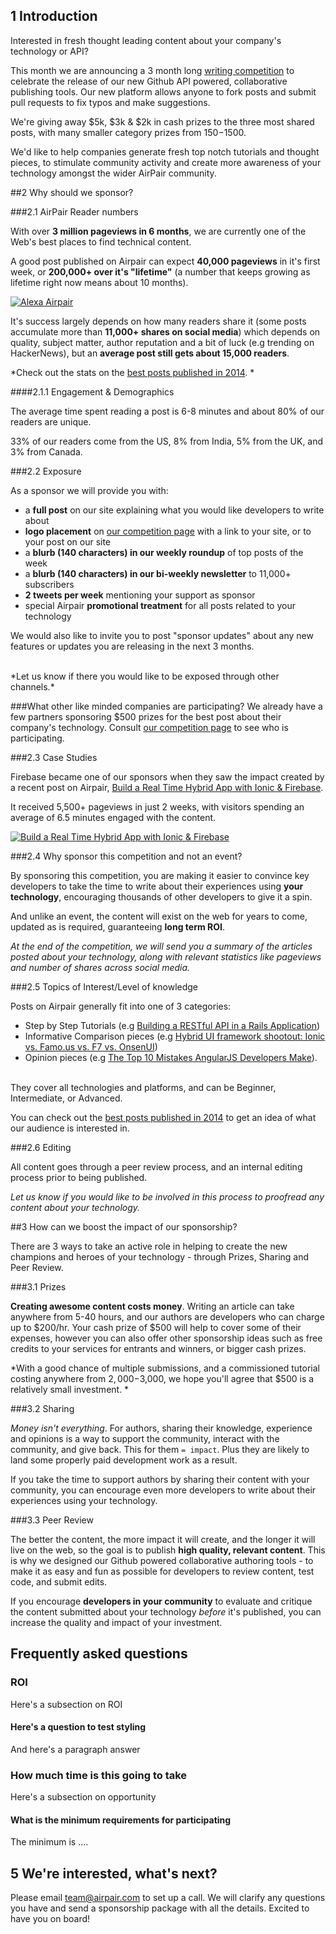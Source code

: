 ## 1 Introduction

Interested in fresh thought leading content about your company's technology or API?

This month we are announcing a 3 month long [writing competition](https://www.airpair.com/100k-writing-competition) to celebrate the release of our new Github API powered, collaborative publishing tools. Our new platform allows anyone to fork posts and submit pull requests to fix typos and make suggestions.

We're giving away $5k, $3k & $2k in cash prizes to the three most shared posts, with many smaller category prizes from $150-$1500.

We'd like to help companies generate fresh top notch tutorials and thought pieces, to stimulate community activity and create more awareness of your technology amongst the wider AirPair community. 

##2 Why should we sponsor? 

###2.1 AirPair Reader numbers

With over **3 million pageviews in 6 months**, we are currently one of the Web's best places to find technical content.

A good post published on Airpair can expect **40,000 pageviews** in it's first week, or **200,000+ over it's "lifetime"** (a number that keeps growing as lifetime right now means about 10 months). 

[![Alexa Airpair](//imgur.com/lCnq538.png)](http://www.alexa.com/siteinfo/airpair.com)

It's success largely depends on how many readers share it (some posts accumulate more than **11,000+ shares on social media**) which depends on quality, subject matter, author reputation and a bit of luck (e.g trending on HackerNews), but an **average post still gets about 15,000 readers**.

*Check out the stats on the [best posts published in 2014](https://www.airpair.com/top-posts-on-airpair-in-2014). *

####2.1.1 Engagement & Demographics 

The average time spent reading a post is 6-8 minutes and about 80% of our readers are unique. 

33% of our readers come from the US, 8% from India, 5% from the UK, and 3% from Canada. 

###2.2 Exposure

As a sponsor we will provide you with: 
- a **full post** on our site explaining what you would like developers to write about
- **logo placement** on [our competition page](https://www.airpair.com/100k-writing-competition) with a link to your site, or to your post on our site
- a **blurb (140 characters) in our weekly roundup** of top posts of the week
- a **blurb (140 characters) in our bi-weekly newsletter** to 11,000+ subscribers
- **2 tweets per week** mentioning your support as sponsor
- special Airpair **promotional treatment** for all posts related to your technology

We would also like to invite you to post "sponsor updates" about any new features or updates you are releasing in the next 3 months. 

<br>
*Let us know if there you would like to be exposed through other channels.*

###What other like minded companies are participating?
We already have a few partners sponsoring $500 prizes for the best post about their company's technology. Consult [our competition page](https://www.airpair.com/100k-writing-competition) to see who is participating. 

###2.3 Case Studies

Firebase became one of our sponsors when they saw the impact created by a recent post on Airpair, [Build a Real Time Hybrid App with Ionic & Firebase](https://www.airpair.com/angularjs/posts/build-a-real-time-hybrid-app-with-ionic-firebase). 

It received 5,500+ pageviews in just 2 weeks, with visitors spending an average of 6.5 minutes engaged with the content.

[![Build a Real Time Hybrid App with Ionic & Firebase](//imgur.com/ykBVXNv.png)](https://twitter.com/Firebase/status/561198155828453376)

###2.4 Why sponsor this competition and not an event?  

By sponsoring this competition, you are making it easier to convince key developers to take the time to write about their experiences using **your technology**, encouraging thousands of other developers to give it a spin. 

And unlike an event, the content will exist on the web for years to come, updated as is required, guaranteeing **long term ROI**.

*At the end of the competition, we will send you a summary of the articles posted about your technology, along with relevant statistics like pageviews and number of shares across social media.*

###2.5 Topics of Interest/Level of knowledge

Posts on Airpair generally fit into one of 3 categories:
- Step by Step Tutorials (e.g [Building a RESTful API in a Rails Application](http://www.airpair.com/ruby-on-rails/posts/building-a-restful-api-in-a-rails-application))
- Informative Comparison pieces (e.g [Hybrid UI framework shootout: Ionic vs. Famo.us vs. F7 vs. OnsenUI](https://www.airpair.com/ionic-framework/posts/hybrid-apps-ionic-famous-f7-onsen))
- Opinion pieces (e.g [The Top 10 Mistakes AngularJS Developers Make](http://www.airpair.com/angularjs/posts/top-10-mistakes-angularjs-developers-make)). 
<br><br>

They cover all technologies and platforms, and can be Beginner, Intermediate, or Advanced. 

You can check out the [best posts published in 2014](https://www.airpair.com/top-posts-on-airpair-in-2014) to get an idea of what our audience is interested in.

###2.6 Editing

All content goes through a peer review process, and an internal editing process prior to being published. 

*Let us know if you would like to be involved in this process to proofread any content about your technology.*

##3 How can we boost the impact of our sponsorship?

There are 3 ways to take an active role in helping to create the new champions and heroes of your technology - through Prizes, Sharing and Peer Review. 

###3.1 Prizes

**Creating awesome content costs money**. Writing an article can take anywhere from 5-40 hours, and our authors are developers who can charge up to $200/hr. Your cash prize of $500 will help to cover some of their expenses, however you can also offer other sponsorship ideas such as free credits to your services for entrants and winners, or bigger cash prizes. 

*With a good chance of multiple submissions, and a commissioned tutorial costing anywhere from $2,000-$3,000, we hope you'll agree that $500 is a relatively small investment. *

###3.2 Sharing

*Money isn't everything*. For authors, sharing their knowledge, experience and opinions is a way to support the community, interact with the community, and give back. This for them `= impact`. Plus they are likely to land some properly paid development work as a result. 

If you take the time to support authors by sharing their content with your community, you can encourage even more developers to write about their experiences using your technology.

###3.3 Peer Review

The better the content, the more impact it will create, and the longer it will live on the web, so the goal is to publish **high quality, relevant content**. This is why we designed our Github powered collaborative authoring tools - to make it as easy and fun as possible for developers to review content, test code, and submit edits. 

If you encourage **developers in your community** to evaluate and critique the content submitted about your technology *before* it's published, you can increase the quality and impact of your investment. 

## Frequently asked questions

### ROI 

Here's a subsection on ROI

#### Here's a question to test styling

And here's a paragraph answer

### How much time is this going to take

Here's a subsection on opportunity

#### What is the minimum requirements for participating

The minimum is ....

## 5 We're interested, what's next?

Please email [team@airpair.com](team@airpair.com) to set up a call. We will clarify any questions you have and send a sponsorship package with all the details. Excited to have you on board!
